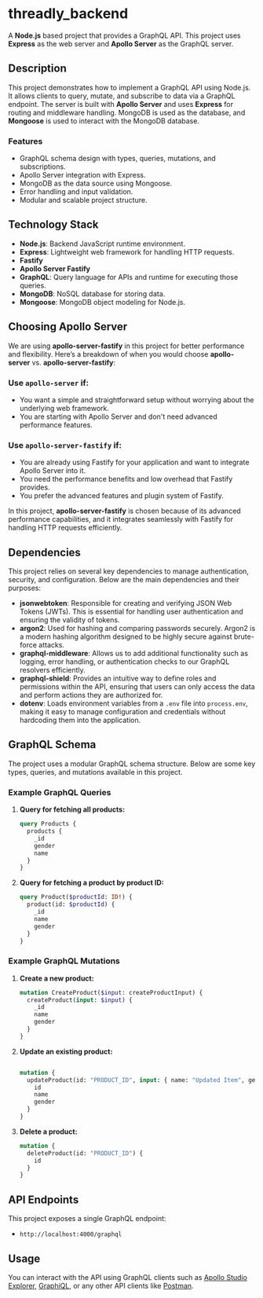 # threadly_backend

A **Node.js** based project that provides a GraphQL API. This project uses **Express** as the web server and **Apollo Server** as the GraphQL server.

## Description

This project demonstrates how to implement a GraphQL API using Node.js. It allows clients to query, mutate, and subscribe to data via a GraphQL endpoint. The server is built with **Apollo Server** and uses **Express** for routing and middleware handling. MongoDB is used as the database, and **Mongoose** is used to interact with the MongoDB database.

### Features

- GraphQL schema design with types, queries, mutations, and subscriptions.
- Apollo Server integration with Express.
- MongoDB as the data source using Mongoose.
- Error handling and input validation.
- Modular and scalable project structure.

## Technology Stack

- **Node.js**: Backend JavaScript runtime environment.
- **Express**: Lightweight web framework for handling HTTP requests.
- **Fastify**
- **Apollo Server Fastify**
- **GraphQL**: Query language for APIs and runtime for executing those queries.
- **MongoDB**: NoSQL database for storing data.
- **Mongoose**: MongoDB object modeling for Node.js.

## Choosing Apollo Server

We are using **apollo-server-fastify** in this project for better performance and flexibility. Here’s a breakdown of when you would choose **apollo-server** vs. **apollo-server-fastify**:

### Use `apollo-server` if:
- You want a simple and straightforward setup without worrying about the underlying web framework.
- You are starting with Apollo Server and don't need advanced performance features.

### Use `apollo-server-fastify` if:
- You are already using Fastify for your application and want to integrate Apollo Server into it.
- You need the performance benefits and low overhead that Fastify provides.
- You prefer the advanced features and plugin system of Fastify.

In this project, **apollo-server-fastify** is chosen because of its advanced performance capabilities, and it integrates seamlessly with Fastify for handling HTTP requests efficiently.


## Dependencies

This project relies on several key dependencies to manage authentication, security, and configuration. Below are the main dependencies and their purposes:

- **jsonwebtoken**: Responsible for creating and verifying JSON Web Tokens (JWTs). This is essential for handling user authentication and ensuring the validity of tokens.
- **argon2**: Used for hashing and comparing passwords securely. Argon2 is a modern hashing algorithm designed to be highly secure against brute-force attacks.
- **graphql-middleware**: Allows us to add additional functionality such as logging, error handling, or authentication checks to our GraphQL resolvers efficiently.
- **graphql-shield**: Provides an intuitive way to define roles and permissions within the API, ensuring that users can only access the data and perform actions they are authorized for.
- **dotenv**: Loads environment variables from a `.env` file into `process.env`, making it easy to manage configuration and credentials without hardcoding them into the application.


## GraphQL Schema

The project uses a modular GraphQL schema structure. Below are some key types, queries, and mutations available in this project.

### Example GraphQL Queries

1. **Query for fetching all products:**

    ```graphql
    query Products {
      products {
        _id
        gender
        name
      }
    }
    ```

2. **Query for fetching a product by product ID:**

    ```graphql
    query Product($productId: ID!) {
      product(id: $productId) {
        _id
        name
        gender
      }
    }
    ```

### Example GraphQL Mutations

1. **Create a new product:**

    ```graphql
    mutation CreateProduct($input: createProductInput) {
      createProduct(input: $input) {
        _id
        name
        gender
      }
    }
    ```

2. **Update an existing product:**

    ```graphql
    
    mutation {
      updateProduct(id: "PRODUCT_ID", input: { name: "Updated Item", gender: "Updated gender" }) {
        id
        name
        gender
      }
    }
    ```

3. **Delete a product:**

    ```graphql
    mutation {
      deleteProduct(id: "PRODUCT_ID") {
        id
      }
    }
    ```

## API Endpoints

This project exposes a single GraphQL endpoint:

- `http://localhost:4000/graphql`

## Usage

You can interact with the API using GraphQL clients such as [Apollo Studio Explorer](https://studio.apollographql.com/), [GraphiQL](https://github.com/graphql/graphiql), or any other API clients like [Postman](https://www.postman.com/).

